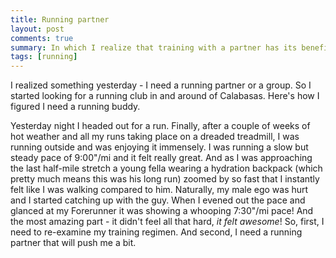 ```yaml
---
title: Running partner
layout: post
comments: true
summary: In which I realize that training with a partner has its benefits (duh)!
tags: [running]
---
```


I realized something yesterday - I need a running partner or a group. So
I started looking for a running club in and around of Calabasas. Here's
how I figured I need a running buddy.

Yesterday night I headed out for a run. Finally, after a couple of weeks
of hot weather and all my runs taking place on a dreaded treadmill, I
was running outside and was enjoying it immensely. I was running a slow
but steady pace of 9:00"/mi and it felt really great. And as I was
approaching the last half-mile stretch a young fella wearing a hydration
backpack (which pretty much means this was his long run) zoomed by so
fast that I instantly felt like I was walking compared to him.
Naturally, my male ego was hurt and I started catching up with the guy.
When I evened out the pace and glanced at my Forerunner it was showing a
whooping 7:30"/mi pace! And the most amazing part - it didn't feel all
that hard, *it felt awesome*! So, first, I need to re-examine my
training regimen. And second, I need a running partner that will push me
a bit.
